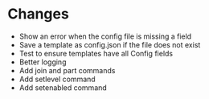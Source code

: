 # Changes
- Show an error when the config file is missing a field
- Save a template as config.json if the file does not exist
- Test to ensure templates have all Config fields
- Better logging
- Add join and part commands
- Add setlevel command
- Add setenabled command
